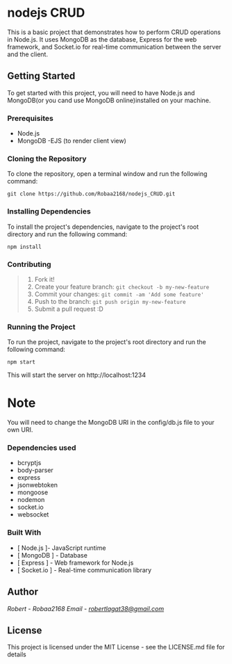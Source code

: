 # nodejs CRUD

This is a basic project that demonstrates how to perform CRUD operations in Node.js. It uses MongoDB as the database, Express for the web framework, and Socket.io for real-time communication between the server and the client.

## Getting Started

To get started with this project, you will need to have Node.js and MongoDB(or you cand use MongoDB online)installed on your machine.

### Prerequisites
- Node.js
- MongoDB
-EJS (to render client view)

### Cloning the Repository
To clone the repository, open a terminal window and run the following command:

`git clone https://github.com/Robaa2168/nodejs_CRUD.git`

### Installing Dependencies
To install the project's dependencies, navigate to the project's root directory and run the following command:

`npm install`


### Contributing

> 1. Fork it!
> 2. Create your feature branch: `git checkout -b my-new-feature`
> 3. Commit your changes: `git commit -am 'Add some feature'`
> 4. Push to the branch: `git push origin my-new-feature`
> 5. Submit a pull request :D

### Running the Project
To run the project, navigate to the project's root directory and run the following command:

`npm start`

This will start the server on http://localhost:1234
# Note
You will need to change the MongoDB URI in the config/db.js file to your own URI.
### Dependencies used

- bcryptjs
- body-parser
- express
- jsonwebtoken
- mongoose
- nodemon
- socket.io
- websocket

### Built With
- [ Node.js ]- JavaScript runtime
- [ MongoDB ] - Database
- [ Express ] - Web framework for Node.js
- [ Socket.io ] - Real-time communication library
## Author
*Robert - Robaa2168*
*Email - robertlagat38@gmail.com*
## License
This project is licensed under the MIT License - see the LICENSE.md file for details

